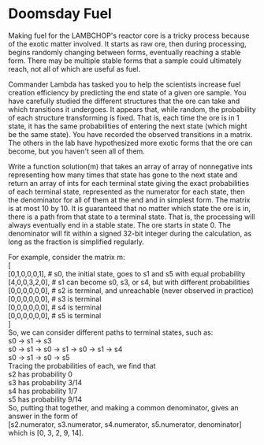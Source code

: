 # Doomsday Fuel

Making fuel for the LAMBCHOP's reactor core is a tricky process because of the exotic matter involved. It starts as raw ore, then during processing, begins randomly changing between forms, eventually reaching a stable form. There may be multiple stable forms that a sample could ultimately reach, not all of which are useful as fuel. 

Commander Lambda has tasked you to help the scientists increase fuel creation efficiency by predicting the end state of a given ore sample. You have carefully studied the different structures that the ore can take and which transitions it undergoes. It appears that, while random, the probability of each structure transforming is fixed. That is, each time the ore is in 1 state, it has the same probabilities of entering the next state (which might be the same state).  You have recorded the observed transitions in a matrix. The others in the lab have hypothesized more exotic forms that the ore can become, but you haven't seen all of them.

Write a function solution(m) that takes an array of array of nonnegative ints representing how many times that state has gone to the next state and return an array of ints for each terminal state giving the exact probabilities of each terminal state, represented as the numerator for each state, then the denominator for all of them at the end and in simplest form. The matrix is at most 10 by 10. It is guaranteed that no matter which state the ore is in, there is a path from that state to a terminal state. That is, the processing will always eventually end in a stable state. The ore starts in state 0. The denominator will fit within a signed 32-bit integer during the calculation, as long as the fraction is simplified regularly. 

For example, consider the matrix m:<br />
[<br />
  [0,1,0,0,0,1],  # s0, the initial state, goes to s1 and s5 with equal probability<br />
  [4,0,0,3,2,0],  # s1 can become s0, s3, or s4, but with different probabilities<br />
  [0,0,0,0,0,0],  # s2 is terminal, and unreachable (never observed in practice)<br />
  [0,0,0,0,0,0],  # s3 is terminal<br />
  [0,0,0,0,0,0],  # s4 is terminal<br />
  [0,0,0,0,0,0],  # s5 is terminal<br />
]<br />
So, we can consider different paths to terminal states, such as:<br />
s0 -> s1 -> s3<br />
s0 -> s1 -> s0 -> s1 -> s0 -> s1 -> s4<br />
s0 -> s1 -> s0 -> s5<br />
Tracing the probabilities of each, we find that<br />
s2 has probability 0<br />
s3 has probability 3/14<br />
s4 has probability 1/7<br />
s5 has probability 9/14<br />
So, putting that together, and making a common denominator, gives an answer in the form of<br />
[s2.numerator, s3.numerator, s4.numerator, s5.numerator, denominator] which is
[0, 3, 2, 9, 14].
